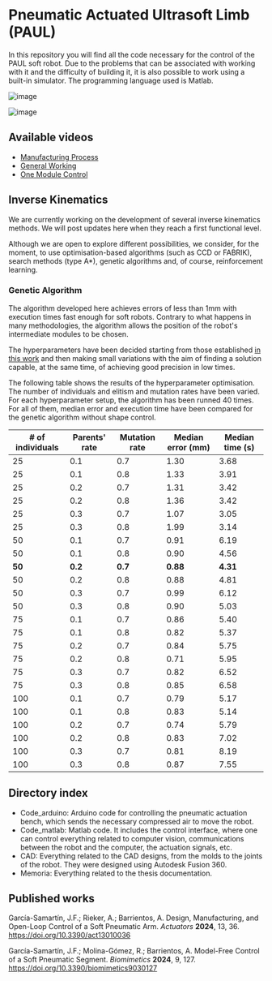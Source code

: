 # Pneumatic Actuated Ultrasoft Limb (PAUL)

In this repository you will find all the code necessary for the control of the PAUL soft robot. Due to the problems that can be associated with working with it and the difficulty of building it, it is also possible to work using a built-in simulator. The programming language used is Matlab.

![image](https://user-images.githubusercontent.com/92983875/197029208-5e46d80d-6c36-4bec-9547-3e9aa1b69e1d.png)

![image](https://user-images.githubusercontent.com/92983875/197028795-6f54991a-0070-4044-a94e-e584cdc8ee79.png)

## Available videos ##

- [Manufacturing Process](https://www.youtube.com/watch?v=WlBE3JDpxWw)
- [General Working](https://www.youtube.com/watch?v=1XM6AjTwlqs)
- [One Module Control](https://www.youtube.com/watch?v=sqhGBfGOFts)

## Inverse Kinematics ##

We are currently working on the development of several inverse kinematics methods. We will post updates here when they reach a first functional level.

Although we are open to explore different possibilities, we consider, for the moment, to use optimisation-based algorithms (such as CCD or FABRIK), search methods (type A*), genetic algorithms and, of course, reinforcement learning.

### Genetic Algorithm

The algorithm developed here achieves errors of less than 1mm with execution times fast enough for soft robots. Contrary to what happens in many methodologies, the algorithm allows the position of the robot's intermediate modules to be chosen.

The hyperparameters have been decided starting from those established [in this work](https://www.mdpi.com/2075-1702/11/10/952) and then making small variations with the aim of finding a solution capable, at the same time, of achieving good precision in low times.

The following table shows the results of the hyperparameter optimisation. The number of individuals and elitism and mutation rates have been varied. For each hyperparameter setup, the algorithm has been runned 40 times. For all of them, median error and execution time have been compared for the genetic algorithm without shape control.

| # of individuals | Parents' rate | Mutation rate | Median error (mm) | Median time (s) |
| --- | --- | --- | --- | --- | 
| 25 | 0.1 | 0.7 | 1.30 | 3.68 | 
| 25 | 0.1 | 0.8 | 1.33 | 3.91 | 
| 25 | 0.2 | 0.7 | 1.31 | 3.42 | 
| 25 | 0.2 | 0.8 | 1.36 | 3.42 | 
| 25 | 0.3 | 0.7 | 1.07 | 3.05 | 
| 25 | 0.3 | 0.8 | 1.99 | 3.14 | 
| 50 | 0.1 | 0.7 | 0.91 | 6.19 | 
| 50 | 0.1 | 0.8 | 0.90 | 4.56 | 
| **50** | **0.2** | **0.7** | **0.88** | **4.31** | 
| 50 | 0.2 | 0.8 | 0.88 | 4.81 | 
| 50 | 0.3 | 0.7 | 0.99 | 6.12 | 
| 50 | 0.3 | 0.8 | 0.90 | 5.03 | 
| 75 | 0.1 | 0.7 | 0.86 | 5.40 | 
| 75 | 0.1 | 0.8 | 0.82 | 5.37 | 
| 75 | 0.2 | 0.7 | 0.84 | 5.75 | 
| 75 | 0.2 | 0.8 | 0.71 | 5.95 | 
| 75 | 0.3 | 0.7 | 0.82 | 6.52 | 
| 75 | 0.3 | 0.8 | 0.85 | 6.58 | 
| 100 | 0.1 | 0.7 | 0.79 | 5.17 | 
| 100 | 0.1 | 0.8 | 0.83 | 5.14 | 
| 100 | 0.2 | 0.7 | 0.74 | 5.79 | 
| 100 | 0.2 | 0.8 | 0.83 | 7.02 | 
| 100 | 0.3 | 0.7 | 0.81 | 8.19 | 
| 100 | 0.3 | 0.8 | 0.87 | 7.55 | 

## Directory index ##

- Code_arduino: Arduino code for controlling the pneumatic actuation bench, which sends the necessary compressed air to move the robot.
- Code_matlab: Matlab code. It includes the control interface, where one can control everything related to computer vision, communications between the robot and the computer, the actuation signals, etc.
- CAD: Everything related to the CAD designs, from the molds to the joints of the robot. They were designed using Autodesk Fusion 360.
- Memoria: Everything related to the thesis documentation.

## Published works ##

García-Samartín, J.F.; Rieker, A.; Barrientos, A. Design, Manufacturing, and Open-Loop Control of a Soft Pneumatic Arm. _Actuators_ **2024**, 13, 36. https://doi.org/10.3390/act13010036

García-Samartín, J.F.; Molina-Gómez, R.; Barrientos, A. Model-Free Control of a Soft Pneumatic Segment. _Biomimetics_ **2024**, 9, 127. https://doi.org/10.3390/biomimetics9030127
